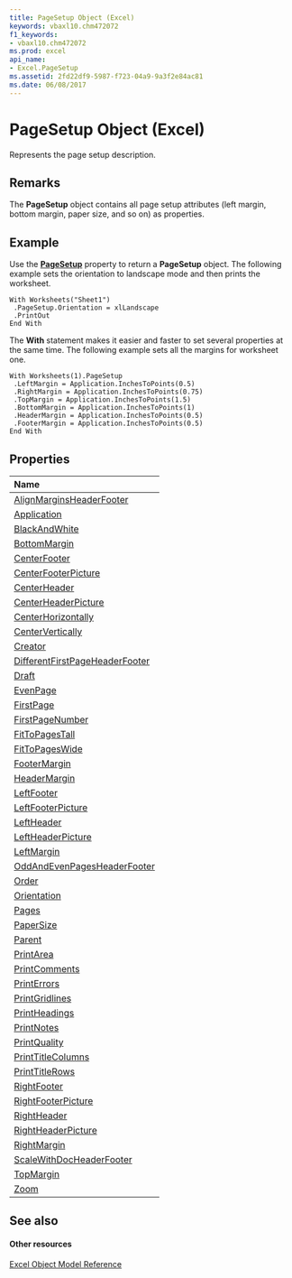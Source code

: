 ```yaml
---
title: PageSetup Object (Excel)
keywords: vbaxl10.chm472072
f1_keywords:
- vbaxl10.chm472072
ms.prod: excel
api_name:
- Excel.PageSetup
ms.assetid: 2fd22df9-5987-f723-04a9-9a3f2e84ac81
ms.date: 06/08/2017
---
```



# PageSetup Object (Excel)

Represents the page setup description.


## Remarks

 The **PageSetup** object contains all page setup attributes (left margin, bottom margin, paper size, and so on) as properties.


## Example

Use the **[PageSetup](worksheet-pagesetup-property-excel.md)** property to return a **PageSetup** object. The following example sets the orientation to landscape mode and then prints the worksheet.


```
With Worksheets("Sheet1") 
 .PageSetup.Orientation = xlLandscape 
 .PrintOut 
End With
```

The **With** statement makes it easier and faster to set several properties at the same time. The following example sets all the margins for worksheet one.




```
With Worksheets(1).PageSetup 
 .LeftMargin = Application.InchesToPoints(0.5) 
 .RightMargin = Application.InchesToPoints(0.75) 
 .TopMargin = Application.InchesToPoints(1.5) 
 .BottomMargin = Application.InchesToPoints(1) 
 .HeaderMargin = Application.InchesToPoints(0.5) 
 .FooterMargin = Application.InchesToPoints(0.5) 
End With
```


## Properties



|**Name**|
|:-----|
|[AlignMarginsHeaderFooter](pagesetup-alignmarginsheaderfooter-property-excel.md)|
|[Application](pagesetup-application-property-excel.md)|
|[BlackAndWhite](pagesetup-blackandwhite-property-excel.md)|
|[BottomMargin](pagesetup-bottommargin-property-excel.md)|
|[CenterFooter](pagesetup-centerfooter-property-excel.md)|
|[CenterFooterPicture](pagesetup-centerfooterpicture-property-excel.md)|
|[CenterHeader](pagesetup-centerheader-property-excel.md)|
|[CenterHeaderPicture](pagesetup-centerheaderpicture-property-excel.md)|
|[CenterHorizontally](pagesetup-centerhorizontally-property-excel.md)|
|[CenterVertically](pagesetup-centervertically-property-excel.md)|
|[Creator](pagesetup-creator-property-excel.md)|
|[DifferentFirstPageHeaderFooter](pagesetup-differentfirstpageheaderfooter-property-excel.md)|
|[Draft](pagesetup-draft-property-excel.md)|
|[EvenPage](pagesetup-evenpage-property-excel.md)|
|[FirstPage](pagesetup-firstpage-property-excel.md)|
|[FirstPageNumber](pagesetup-firstpagenumber-property-excel.md)|
|[FitToPagesTall](pagesetup-fittopagestall-property-excel.md)|
|[FitToPagesWide](pagesetup-fittopageswide-property-excel.md)|
|[FooterMargin](pagesetup-footermargin-property-excel.md)|
|[HeaderMargin](pagesetup-headermargin-property-excel.md)|
|[LeftFooter](pagesetup-leftfooter-property-excel.md)|
|[LeftFooterPicture](pagesetup-leftfooterpicture-property-excel.md)|
|[LeftHeader](pagesetup-leftheader-property-excel.md)|
|[LeftHeaderPicture](pagesetup-leftheaderpicture-property-excel.md)|
|[LeftMargin](pagesetup-leftmargin-property-excel.md)|
|[OddAndEvenPagesHeaderFooter](pagesetup-oddandevenpagesheaderfooter-property-excel.md)|
|[Order](pagesetup-order-property-excel.md)|
|[Orientation](pagesetup-orientation-property-excel.md)|
|[Pages](pagesetup-pages-property-excel.md)|
|[PaperSize](pagesetup-papersize-property-excel.md)|
|[Parent](pagesetup-parent-property-excel.md)|
|[PrintArea](pagesetup-printarea-property-excel.md)|
|[PrintComments](pagesetup-printcomments-property-excel.md)|
|[PrintErrors](pagesetup-printerrors-property-excel.md)|
|[PrintGridlines](pagesetup-printgridlines-property-excel.md)|
|[PrintHeadings](pagesetup-printheadings-property-excel.md)|
|[PrintNotes](pagesetup-printnotes-property-excel.md)|
|[PrintQuality](pagesetup-printquality-property-excel.md)|
|[PrintTitleColumns](pagesetup-printtitlecolumns-property-excel.md)|
|[PrintTitleRows](pagesetup-printtitlerows-property-excel.md)|
|[RightFooter](pagesetup-rightfooter-property-excel.md)|
|[RightFooterPicture](pagesetup-rightfooterpicture-property-excel.md)|
|[RightHeader](pagesetup-rightheader-property-excel.md)|
|[RightHeaderPicture](pagesetup-rightheaderpicture-property-excel.md)|
|[RightMargin](pagesetup-rightmargin-property-excel.md)|
|[ScaleWithDocHeaderFooter](pagesetup-scalewithdocheaderfooter-property-excel.md)|
|[TopMargin](pagesetup-topmargin-property-excel.md)|
|[Zoom](pagesetup-zoom-property-excel.md)|

## See also


#### Other resources


[Excel Object Model Reference](http://msdn.microsoft.com/library/11ea8598-8a20-92d5-f98b-0da04263bf2c%28Office.15%29.aspx)
